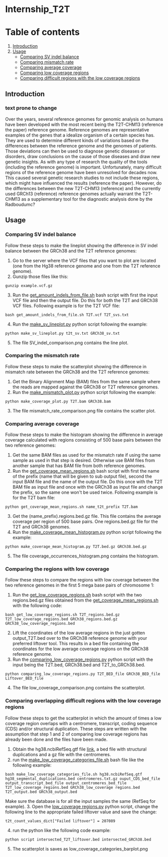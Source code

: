 # Internship_T2T

# Table of contents
1. [Introduction](#introduction)
2. [Usage](#Usage)
      - [Comparing SV indel balance](#SVcomparing)
      - [Comparing mismatch rate](#Mismatch)
      - [Comparing average coverage](#Coverage)
      - [Comparing low coverage regions](#Low_coverage)
      - [Comparing difficult regions with the low coverage regions](#)


## Introduction <a name="introduction"></a>

### text prone to change
Over the years, several reference genomes for genomic analysis on humans have been developed with the most recent being the T2T-CHM13 (reference the paper) reference genome. Reference genomes are representative examples of the genes that a idealize organism of a certain species has. They are used to determine different kinds of variations based on the differences between the reference genome and the genomes of patients. Those deviations can then be used to diagnose genetic diseases or disorders, draw conclusions on the cause of those diseases and draw new genetic insights. As with any type of research the quality of the tools (including the reference genome) is important. Unfortunately, many difficult regions of the reference genome have been unresolved for decades now. This caused several genetic research studies to not include these regions, which might have influenced the results (reference the paper). However, do the differences between the new T2T-CHM13 (reference) and the currently used GRCh13 (reference) reference genomes actually warrant the T2T-CHM13 as a supplementary tool for the diagnostic analysis done by the Radboudumc?  


## Usage <a name="Usage"></a>

### Comparing SV indel balance <a name="SVcomparing"></a>

Follow these steps to make the lineplot showing the difference in SV indel balance between the GRCh38 and the T2T reference genomes:
1. Go to the server where the VCF files that you want to plot are located (one from the Hg38 reference genome and one from the T2T reference genome).
2. Gunzip those files like this:
```
gunzip example.vcf.gz
```
3. Run the [get_amount_indels_from_file.sh](https://github.com/WoutPoelen/Internship_T2T/blob/main/sv_indel_balance_plot/get_amount_indels_from_file.sh) bash script with first the input VCF file and then the output file. Do this for both the T2T and GRCh38 VCF files. Following example is for the T2T VCF file:
```
bash get_amount_indels_from_file.sh T2T.vcf T2T_svs.txt
```
4. Run the [make_sv_lineplot.py](https://github.com/WoutPoelen/Internship_T2T/blob/main/make_sv_lineplot.py) python script following the example:
```
python make_sv_lineplot.py t2t_sv.txt GRCh38_sv.txt
```
5. The file SV_indel_comparison.png contains the line plot.

### Comparing the mismatch rate <a name="Mismatch"></a>

Follow these steps to make the scatterplot showing the difference in mismatch rate between the GRCh38 and the T2T reference genomes:
1. Get the Binary Alignment Map (BAM) files from the same sample where the reads are mapped against the GRCh38 or T2T reference genomes.
2. Run the [make_mismatch_plot.py](https://github.com/WoutPoelen/Internship_T2T/blob/main/mismatch_plot/make_mismatch_plot.py) python script following the example:
```
python make_coverage_plot.py T2T.bam GRCh38.bam
```
3. The file mismatch_rate_comparison.png file contains the scatter plot.

### Comparing average coverage <a name="Coverage"></a>

Follow these steps to make the histogram showing the difference in average coverage calculated with regions consisting of 500 base pairs between the two reference genomes:
1. Get the same BAM files as used for the mismatch rate if using the same sample as used in that step is desired. Otherwise use BAM files from another sample that has BAM file from both reference genomes.
2. Run the [get_coverage_mean_regions.sh](https://github.com/WoutPoelen/Internship_T2T/blob/main/coverage_occurrence_histogram/get_coverage_mean_regions.sh) bash script with first the name of the prefix (name that will be given to sub output file), second the input BAM file and the name of the output file. Do this once with the T2T BAM file as input file and once with the GRCh38 as input file and change the prefix, so the same one won't be used twice. Following example is for the T2T bam file:
```
python get_coverage_mean_regions.sh name_t2t_prefix T2T.bam
```
3. Get the (name_prefix).regions.bed.gz file. This file contains the average coverage per region of 500 base pairs. One regions.bed.gz file for the T2T and GRCh38 genomes.
4. Run the [make_coverage_mean_histogram.py](https://github.com/WoutPoelen/Internship_T2T/blob/main/coverage_occurrence_histogram/make_coverage_mean_histogram.py) python script following the example:
```
python make_coverage_mean_histogram.py T2T.bed.gz GRCh38.bed.gz
```
5. The file coverage_occurrences_histogram.png contains the histogram.

### Comparing the regions with low coverage <a name="Low_coverage"></a>

Follow these steps to compare the regions with low coverage between the two reference genomes in the first 5 mega base pairs of chromosome 1:
1. Run the [get_low_coverage_regions.sh](https://github.com/WoutPoelen/Internship_T2T/blob/main/low_coverage_comparison/get_low_coverage_regions.sh) bash script with the two regions.bed.gz files obtained from the [get_coverage_mean_regions.sh](https://github.com/WoutPoelen/Internship_T2T/blob/main/coverage_occurrence_histogram/get_coverage_mean_regions.sh) with the following code:
```
bash get_low_coverage_regions.sh T2T_regions.bed.gz T2T_low_coverage_regions.bed GRCh38_regions.bed.gz GRCh38_low_coverage_regions.bed
```
2. Lift the coordinates of the low average regions in the just gotten output_T2T.bed over to the GRCh38 reference genome with your preferred liftover tool. This results in a bed file containing the coordinates for the low average coverage regions on the GRCh38 reference genome.
3. Run the [comparing_low_coverage_regions.py](https://github.com/WoutPoelen/Internship_T2T/blob/main/low_coverage_comparison/comparing_low_coverage_regions.py) python script with the input being the T2T.bed, GRCh38.bed and T2T_to_GRCh38.bed.
```
python comparing_low_coverage_regions.py T2T_BED_file GRCh38_BED_file Liftover_BED_file
```
4. The file low_coverage_comparison.png contains the scatterplot.

### Comparing overlapping difficult regions with the low coverage regions <a name="category"></a>

Follow these steps to get the scatterplot in which the amount of times a low coverage region overlaps with a centromere, transcript, coding sequence (CDS) and/or structural duplication. These steps are written with the assumption that step 1 and 2 of comparing low coverage regions has already been done and the files have been made.
1. Obtain the hg38.ncbiRefSeq.gtf file [link](https://hgdownload.soe.ucsc.edu/goldenPath/hg38/bigZips/genes/), a bed file with structural duplications and a gz file with the centromeres.
2. run the [make_low_coverage_categories_file.sh](https://github.com/WoutPoelen/Internship_T2T/blob/main/low_coverage_comparison/make_low_coverage_categories_file.sh) bash file like the following example:
```
bash make_low_coverage_categories_file.sh hg38.ncbiRefSeq.gtf hg38_segmental_duplications.bed centromeres.txt.gz ouput_CDS_bed_file output_transcript_bed_file output_centromeres_bed_file T2T_low_coverage_regions.bed GRCh38_low_coverage regions.bed T2T_output.bed GRCh38_output.bed
```
Make sure the database is for all the input samples the same (RefSeq for example).
3. Open the [low_coverage regions.py](https://github.com/WoutPoelen/Internship_T2T/blob/main/low_coverage_comparison/low_coverage_categories.py) python script, change the following line to the appropriate failed liftover value and save the change:
```
t2t_count_values_dict["Failed liftover"] = 207089
```
4. run the python like the following code example:
```
python script intersected_T2T_liftover.bed intersected_GRCh38.bed
```
5. The scatterplot is saves as low_coverage_categories_barplot.png

